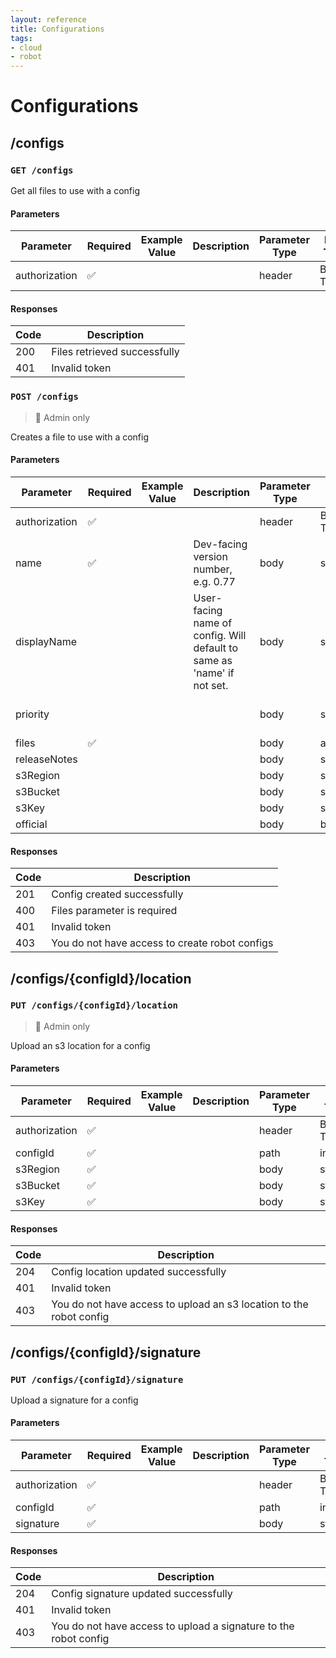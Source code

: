 ```yaml
---
layout: reference
title: Configurations
tags:
- cloud
- robot
---
```


# Configurations
## /configs
### `GET /configs`
Get all files to use with a config

#### Parameters

Parameter | Required | Example Value | Description | Parameter Type | Data Type | Schema
------------ | ------------ | ------------ | ------------ | ------------ | ------------ | ------------
authorization | ✅  |  |  | header | Bearer Token |

#### Responses

Code | Description
------------ | ------------
200 | Files retrieved successfully
401 | Invalid token



### `POST /configs`
> 🔐 Admin only

Creates a file to use with a config

#### Parameters

Parameter | Required | Example Value | Description | Parameter Type | Data Type | Schema
------------ | ------------ | ------------ | ------------ | ------------ | ------------ | ------------
authorization | ✅  |  |  | header | Bearer Token |
name | ✅ |  | Dev-facing version number, e.g. 0.77 | body | string |
displayName |  |  | User-facing name of config. Will default to same as 'name' if not set. | body | string |
priority |  |  |  | body | string | { enum: normal,critical }
files | ✅ |  |  | body | array |
releaseNotes |  |  |  | body | string |
s3Region |  |  |  | body | string |
s3Bucket |  |  |  | body | string |
s3Key |  |  |  | body | string |
official |  |  |  | body | boolean |

#### Responses

Code | Description
------------ | ------------
201 | Config created successfully
400 | Files parameter is required
401 | Invalid token
403 | You do not have access to create robot configs



## /configs/{configId}/location
### `PUT /configs/{configId}/location`
> 🔐 Admin only

Upload an s3 location for a config

#### Parameters

Parameter | Required | Example Value | Description | Parameter Type | Data Type | Schema
------------ | ------------ | ------------ | ------------ | ------------ | ------------ | ------------
authorization | ✅  |  |  | header | Bearer Token |
configId | ✅  |  |  | path | integer |
s3Region | ✅ |  |  | body | string |
s3Bucket | ✅ |  |  | body | string |
s3Key | ✅ |  |  | body | string |

#### Responses

Code | Description
------------ | ------------
204 | Config location updated successfully
401 | Invalid token
403 | You do not have access to upload an s3 location to the robot config



## /configs/{configId}/signature
### `PUT /configs/{configId}/signature`
Upload a signature for a config

#### Parameters

Parameter | Required | Example Value | Description | Parameter Type | Data Type | Schema
------------ | ------------ | ------------ | ------------ | ------------ | ------------ | ------------
authorization | ✅  |  |  | header | Bearer Token |
configId | ✅  |  |  | path | integer |
signature | ✅ |  |  | body | string |

#### Responses

Code | Description
------------ | ------------
204 | Config signature updated successfully
401 | Invalid token
403 | You do not have access to upload a signature to the robot config

